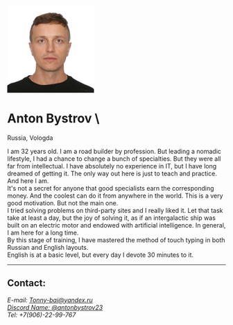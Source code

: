 <img src="/img/Anton.jpg" alt="Anton" width="200" height="200">

> 

# **Anton Bystrov** \
Russia, Vologda
>
I am 32 years old. I am a road builder by profession. But leading a nomadic lifestyle, I had a chance to change a bunch of specialties. But they were all far from intellectual.
I have absolutely no experience in IT, but I have long dreamed of getting it. The only way out here is just to teach and practice. And here I am.\
It's not a secret for anyone that good specialists earn the corresponding money. And the coolest can do it from anywhere in the world. This is a very good motivation. But not the main one.\
I tried solving problems on third-party sites and I really liked it. Let that task take at least a day, but the joy of solving it, as if an intergalactic ship was built on an electric motor and endowed with artificial intelligence. In general, I am here for a long time.\
By this stage of training, I have mastered the method of touch typing in both Russian and English layouts.\
English is at a basic level, but every day I devote 30 minutes to it.
___

## Contact:
>
*E-mail: Tonny-bai@yandex.ru*\
*[*Discord Name: @antonbystrov23*](https://discord.com/channels/@antonbystrov23)*\
*Tel: +7(906)-22-99-767*